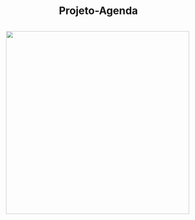 <h1 align="center"> Projeto-Agenda <h1>

<img src="https://user-images.githubusercontent.com/61218420/110212051-4b557880-7e78-11eb-815e-0fafa6475d53.png" width="500">
